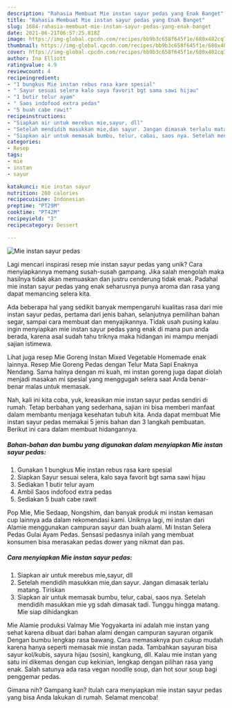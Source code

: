 ```yaml
---
description: "Rahasia Membuat Mie instan sayur pedas yang Enak Banget"
title: "Rahasia Membuat Mie instan sayur pedas yang Enak Banget"
slug: 1684-rahasia-membuat-mie-instan-sayur-pedas-yang-enak-banget
date: 2021-06-21T06:57:25.818Z
image: https://img-global.cpcdn.com/recipes/bb9b3c658f645f1e/680x482cq70/mie-instan-sayur-pedas-foto-resep-utama.jpg
thumbnail: https://img-global.cpcdn.com/recipes/bb9b3c658f645f1e/680x482cq70/mie-instan-sayur-pedas-foto-resep-utama.jpg
cover: https://img-global.cpcdn.com/recipes/bb9b3c658f645f1e/680x482cq70/mie-instan-sayur-pedas-foto-resep-utama.jpg
author: Ina Elliott
ratingvalue: 4.9
reviewcount: 4
recipeingredient:
- "1 bungkus Mie instan rebus rasa kare spesial"
- " Sayur sesuai selera kalo saya favorit bgt sama sawi hijau"
- "1 butir telur ayam"
- " Saos indofood extra pedas"
- "5 buah cabe rawit"
recipeinstructions:
- "Siapkan air untuk merebus mie,sayur, dll"
- "Setelah mendidih masukkan mie,dan sayur. Jangan dimasak terlalu matang. Tiriskan"
- "Siapkan air untuk memasak bumbu, telur, cabai, saos nya. Setelah mendidih masukkan mie yg sdah dimasak tadi. Tunggu hingga matang. Mie siap dihidangkan"
categories:
- Resep
tags:
- mie
- instan
- sayur

katakunci: mie instan sayur 
nutrition: 260 calories
recipecuisine: Indonesian
preptime: "PT29M"
cooktime: "PT42M"
recipeyield: "3"
recipecategory: Dessert

---
```



![Mie instan sayur pedas](https://img-global.cpcdn.com/recipes/bb9b3c658f645f1e/680x482cq70/mie-instan-sayur-pedas-foto-resep-utama.jpg)

Lagi mencari inspirasi resep mie instan sayur pedas yang unik? Cara menyiapkannya memang susah-susah gampang. Jika salah mengolah maka hasilnya tidak akan memuaskan dan justru cenderung tidak enak. Padahal mie instan sayur pedas yang enak seharusnya punya aroma dan rasa yang dapat memancing selera kita.

Ada beberapa hal yang sedikit banyak mempengaruhi kualitas rasa dari mie instan sayur pedas, pertama dari jenis bahan, selanjutnya pemilihan bahan segar, sampai cara membuat dan menyajikannya. Tidak usah pusing kalau ingin menyiapkan mie instan sayur pedas yang enak di mana pun anda berada, karena asal sudah tahu triknya maka hidangan ini mampu menjadi sajian istimewa.

Lihat juga resep Mie Goreng Instan Mixed Vegetable Homemade enak lainnya. Resep Mie Goreng Pedas dengan Telur Mata Sapi Enaknya Nendang. Sama halnya dengan mi kuah, mi instan goreng juga dapat diolah menjadi masakan mi spesial yang menggugah selera saat Anda benar-benar malas untuk memasak.


Nah, kali ini kita coba, yuk, kreasikan mie instan sayur pedas sendiri di rumah. Tetap berbahan yang sederhana, sajian ini bisa memberi manfaat dalam membantu menjaga kesehatan tubuh kita. Anda dapat membuat Mie instan sayur pedas memakai 5 jenis bahan dan 3 langkah pembuatan. Berikut ini cara dalam membuat hidangannya.

<!--inarticleads1-->

##### Bahan-bahan dan bumbu yang digunakan dalam menyiapkan Mie instan sayur pedas:

1. Gunakan 1 bungkus Mie instan rebus rasa kare spesial
1. Siapkan  Sayur sesuai selera, kalo saya favorit bgt sama sawi hijau
1. Sediakan 1 butir telur ayam
1. Ambil  Saos indofood extra pedas
1. Sediakan 5 buah cabe rawit


Pop Mie, Mie Sedaap, Nongshim, dan banyak produk mi instan kemasan cup lainnya ada dalam rekomendasi kami. Uniknya lagi, mi instan dari Alamie menggunakan campuran sayur dan buah alami. Mi Instan Selera Pedas Gulai Ayam Pedas. Sensasi pedasnya inilah yang membuat konsumen bisa merasakan pedas dower yang nikmat dan pas. 

<!--inarticleads2-->

##### Cara menyiapkan Mie instan sayur pedas:

1. Siapkan air untuk merebus mie,sayur, dll
1. Setelah mendidih masukkan mie,dan sayur. Jangan dimasak terlalu matang. Tiriskan
1. Siapkan air untuk memasak bumbu, telur, cabai, saos nya. Setelah mendidih masukkan mie yg sdah dimasak tadi. Tunggu hingga matang. Mie siap dihidangkan


Mie Alamie produksi Valmay Mie Yogyakarta ini adalah mie instan yang sehat karena dibuat dari bahan alami dengan campuran sayuran organik Dengan bumbu lengkap rasa bawang. Cara memasaknya pun cukup mudah karena hanya seperti memasak mie instan pada. Tambahkan sayuran bisa sayur kol/kubis, sayura hijau (sosin), kangkung, dll. Kalau mie instan yang satu ini dikemas dengan cup kekinian, lengkap dengan pilihan rasa yang enak. Salah satunya ada rasa vegan noodlle soup, dan hot sour soup bagi penggemar pedas. 

Gimana nih? Gampang kan? Itulah cara menyiapkan mie instan sayur pedas yang bisa Anda lakukan di rumah. Selamat mencoba!
